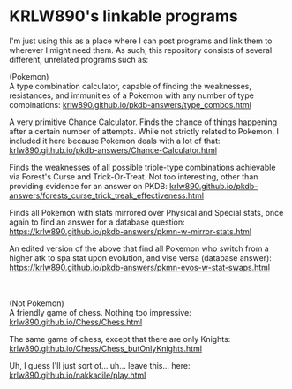 # KRLW890's linkable programs

I'm just using this as a place where I can post programs and link them to wherever I might need them.  As such, this repository consists of several different, unrelated programs such as:

(Pokemon)<br>
A type combination calculator, capable of finding the weaknesses, resistances, and immunities of a Pokemon with any number of type combinations: <a href="https://krlw890.github.io/pkdb-answers/type_combos.html">krlw890.github.io/pkdb-answers/type_combos.html</a>

A very primitive Chance Calculator. Finds the chance of things happening after a certain number of attempts. While not strictly related to Pokemon, I included it here because Pokemon deals with a lot of that: <a href="https://krlw890.github.io/pkdb-answers/Chance-Calculator.html">krlw890.github.io/pkdb-answers/Chance-Calculator.html</a>
 
Finds the weaknesses of all possible triple-type combinations achievable via Forest's Curse and Trick-Or-Treat. Not too interesting, other than providing evidence for an answer on PKDB: <a href="https://krlw890.github.io/pkdb-answers/forests_curse_trick_treak_effectiveness.html">krlw890.github.io/pkdb-answers/forests_curse_trick_treak_effectiveness.html</a>

Finds all Pokemon with stats mirrored over Physical and Special stats, once again to find an answer for a database question: <a href="https://krlw890.github.io/pkdb-answers/pkmn-w-mirror-stats.html">https://krlw890.github.io/pkdb-answers/pkmn-w-mirror-stats.html</a>

An edited version of the above that find all Pokemon who switch from a higher atk to spa stat upon evolution, and vise versa (database answer): <a href="https://krlw890.github.io/pkdb-answers/pkmn-evos-w-stat-swaps.html">https://krlw890.github.io/pkdb-answers/pkmn-evos-w-stat-swaps.html</a>

<br><br>
(Not Pokemon)<br>
A friendly game of chess. Nothing too impressive: <a href="https://krlw890.github.io/Chess/Chess.html">krlw890.github.io/Chess/Chess.html</a>

The same game of chess, except that there are only Knights: <a
href="https://krlw890.github.io/Chess/Chess_butOnlyKnights.html">krlw890.github.io/Chess/Chess_butOnlyKnights.html</a>

Uh, I guess I'll just sort of... uh... leave this... here: <a href="https://krlw890.github.io/nakkadile/play.html">krlw890.github.io/nakkadile/play.html</a>
